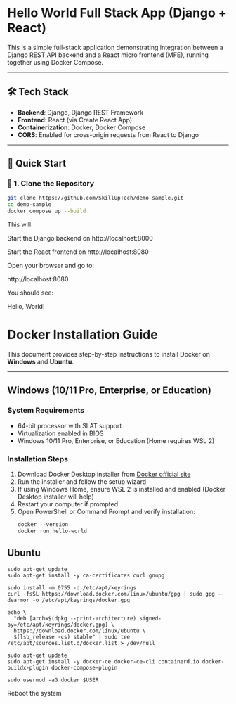 # Hello World Full Stack App (Django + React)

This is a simple full-stack application demonstrating integration between a Django REST API backend and a React micro frontend (MFE), running together using Docker Compose.

---

## 🛠️ Tech Stack

- **Backend**: Django, Django REST Framework
- **Frontend**: React (via Create React App)
- **Containerization**: Docker, Docker Compose
- **CORS**: Enabled for cross-origin requests from React to Django

---

## 🚀 Quick Start

### 🔁 1. Clone the Repository

```bash
git clone https://github.com/SkillUpTech/demo-sample.git
cd demo-sample
docker compose up --build
```

This will:

Start the Django backend on http://localhost:8000

Start the React frontend on http://localhost:8080

Open your browser and go to:

http://localhost:8080

You should see:

Hello, World!



# Docker Installation Guide

This document provides step-by-step instructions to install Docker on **Windows** and **Ubuntu**.

---

## Windows (10/11 Pro, Enterprise, or Education)

### System Requirements
- 64-bit processor with SLAT support
- Virtualization enabled in BIOS
- Windows 10/11 Pro, Enterprise, or Education (Home requires WSL 2)

### Installation Steps

1. Download Docker Desktop installer from [Docker official site](https://www.docker.com/products/docker-desktop/)
2. Run the installer and follow the setup wizard
3. If using Windows Home, ensure WSL 2 is installed and enabled (Docker Desktop installer will help)
4. Restart your computer if prompted
5. Open PowerShell or Command Prompt and verify installation:
   ```powershell
   docker --version
   docker run hello-world

## Ubuntu

```
sudo apt-get update
sudo apt-get install -y ca-certificates curl gnupg

sudo install -m 0755 -d /etc/apt/keyrings
curl -fsSL https://download.docker.com/linux/ubuntu/gpg | sudo gpg --dearmor -o /etc/apt/keyrings/docker.gpg

echo \
  "deb [arch=$(dpkg --print-architecture) signed-by=/etc/apt/keyrings/docker.gpg] \
  https://download.docker.com/linux/ubuntu \
  $(lsb_release -cs) stable" | sudo tee /etc/apt/sources.list.d/docker.list > /dev/null

sudo apt-get update
sudo apt-get install -y docker-ce docker-ce-cli containerd.io docker-buildx-plugin docker-compose-plugin

sudo usermod -aG docker $USER
```
Reboot the system

